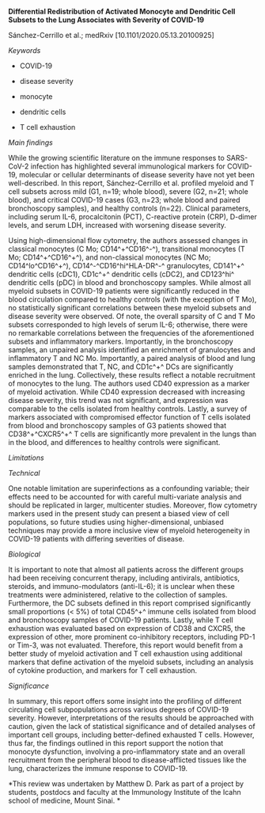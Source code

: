 **Differential Redistribution of Activated Monocyte and Dendritic Cell
Subsets to the Lung Associates with Severity of COVID-19**

Sánchez-Cerrillo et al.; medRxiv \[10.1101/2020.05.13.20100925\]

*Keywords*

-   COVID-19

-   disease severity

-   monocyte

-   dendritic cells

-   T cell exhaustion

*Main findings*

While the growing scientific literature on the immune responses to
SARS-CoV-2 infection has highlighted several immunological markers for
COVID-19, molecular or cellular determinants of disease severity have
not yet been well-described. In this report, Sánchez-Cerrillo et al.
profiled myeloid and T cell subsets across mild (G1, n=19; whole blood),
severe (G2, n=21; whole blood), and critical COVID-19 cases (G3, n=23;
whole blood and paired bronchoscopy samples), and healthy controls
(n=22). Clinical parameters, including serum IL-6, procalcitonin (PCT),
C-reactive protein (CRP), D-dimer levels, and serum LDH, increased with
worsening disease severity.

Using high-dimensional flow cytometry, the authors assessed changes in
classical monocytes (C Mo; CD14^+^CD16^-^), transitional monocytes (T
Mo; CD14^+^CD16^+^), and non-classical monocytes (NC Mo;
CD14^lo^CD16^+^), CD14^-^CD16^hi^HLA-DR^-^ granulocytes, CD141^+^
dendritic cells (cDC1), CD1c^+^ dendritic cells (cDC2), and CD123^hi^
dendritic cells (pDC) in blood and bronchoscopy samples. While almost
all myeloid subsets in COVID-19 patients were significantly reduced in
the blood circulation compared to healthy controls (with the exception
of T Mo), no statistically significant correlations between these
myeloid subsets and disease severity were observed. Of note, the overall
sparsity of C and T Mo subsets corresponded to high levels of serum
IL-6; otherwise, there were no remarkable correlations between the
frequencies of the aforementioned subsets and inflammatory markers.
Importantly, in the bronchoscopy samples, an unpaired analysis
identified an enrichment of granulocytes and inflammatory T and NC Mo.
Importantly, a paired analysis of blood and lung samples demonstrated
that T, NC, and CD1c^+^ DCs are significantly enriched in the lung.
Collectively, these results reflect a notable recruitment of monocytes
to the lung. The authors used CD40 expression as a marker of myeloid
activation. While CD40 expression decreased with increasing disease
severity, this trend was not significant, and expression was comparable
to the cells isolated from healthy controls. Lastly, a survey of markers
associated with compromised effector function of T cells isolated from
blood and bronchoscopy samples of G3 patients showed that
CD38^+^CXCR5^+^ T cells are significantly more prevalent in the lungs
than in the blood, and differences to healthy controls were significant.

*Limitations*

*Technical*

One notable limitation are superinfections as a confounding variable;
their effects need to be accounted for with careful multi-variate
analysis and should be replicated in larger, multicenter studies.
Moreover, flow cytometry markers used in the present study can present a
biased view of cell populations, so future studies using
higher-dimensional, unbiased techniques may provide a more inclusive
view of myeloid heterogeneity in COVID-19 patients with differing
severities of disease.

*Biological*

It is important to note that almost all patients across the different
groups had been receiving concurrent therapy, including antivirals,
antibiotics, steroids, and immuno-modulators (anti-IL-6); it is unclear
when these treatments were administered, relative to the collection of
samples. Furthermore, the DC subsets defined in this report comprised
significantly small proportions (&lt; 5%) of total CD45^+^ immune cells
isolated from blood and bronchoscopy samples of COVID-19 patients.
Lastly, while T cell exhaustion was evaluated based on expression of
CD38 and CXCR5, the expression of other, more prominent co-inhibitory
receptors, including PD-1 or Tim-3, was not evaluated. Therefore, this
report would benefit from a better study of myeloid activation and T
cell exhaustion using additional markers that define activation of the
myeloid subsets, including an analysis of cytokine production, and
markers for T cell exhaustion.

*Significance*

In summary, this report offers some insight into the profiling of
different circulating cell subpopulations across various degrees of
COVID-19 severity. However, interpretations of the results should be
approached with caution, given the lack of statistical significance and
of detailed analyses of important cell groups, including better-defined
exhausted T cells. However, thus far, the findings outlined in this
report support the notion that monocyte dysfunction, involving a
pro-inflammatory state and an overall recruitment from the peripheral
blood to disease-afflicted tissues like the lung, characterizes the
immune response to COVID-19.

*This review was undertaken by Matthew D. Park as part of a project by
students, postdocs and faculty at the Immunology Institute of the Icahn
school of medicine, Mount Sinai. *
